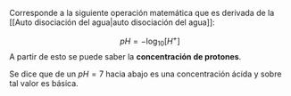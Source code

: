 
Corresponde a la siguiente operación matemática que es derivada de la [[Auto disociación del agua|auto disociación del agua]]:

$$pH = -\log_{10}[H^+]$$ 
A partir de esto se puede saber la **concentración de protones**. 

Se dice que de un $pH=7$ hacia abajo es una concentración ácida y sobre tal valor es básica.  